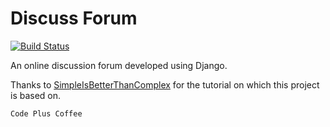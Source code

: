 # Discuss Forum

[![Build Status](https://travis-ci.org/code-plus-coffee/boards.svg?branch=master)](https://travis-ci.org/code-plus-coffee/boards)

An online discussion forum developed using Django.

Thanks to [SimpleIsBetterThanComplex](https://simpleisbetterthancomplex.com/series/beginners-guide/1.11/) for the tutorial on which this project is based on.

`Code Plus Coffee`